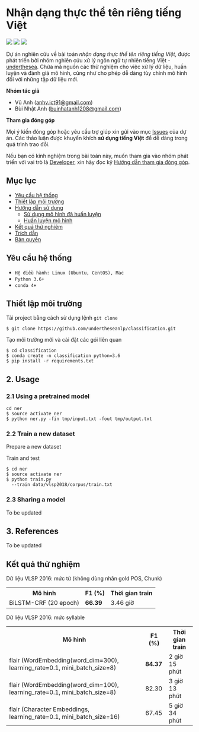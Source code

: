 # Nhận dạng thực thể tên riêng tiếng Việt

![](https://img.shields.io/badge/made%20with-%E2%9D%A4-red.svg)
![](https://img.shields.io/badge/opensource-vietnamese-blue.svg)
![](https://img.shields.io/badge/build-passing-green.svg)

Dự án nghiên cứu về bài toán *nhận dạng thực thể tên riêng tiếng Việt*, được phát triển bởi nhóm nghiên cứu xử lý ngôn ngữ tự nhiên tiếng Việt - [underthesea](https://github.com/undertheseanlp). Chứa mã nguồn các thử nghiệm cho việc xử lý dữ liệu, huấn luyện và đánh giá mô hình, cũng như cho phép dễ dàng tùy chỉnh mô hình đối với những tập dữ liệu mới.

**Nhóm tác giả** 

* Vũ Anh ([anhv.ict91@gmail.com](anhv.ict91@gmail.com))
* Bùi Nhật Anh ([buinhatanh1208@gmail.com](buinhatanh1208@gmail.com))

**Tham gia đóng góp**

 Mọi ý kiến đóng góp hoặc yêu cầu trợ giúp xin gửi vào mục [Issues](../../issues) của dự án. Các thảo luận được khuyến khích **sử dụng tiếng Việt** để dễ dàng trong quá trình trao đổi. 
 
Nếu bạn có kinh nghiệm trong bài toán này, muốn tham gia vào nhóm phát triển với vai trò là [Developer](https://github.com/undertheseanlp/underthesea/wiki/H%C6%B0%E1%BB%9Bng-d%E1%BA%ABn-%C4%91%C3%B3ng-g%C3%B3p#developercontributor), xin hãy đọc kỹ [Hướng dẫn tham gia đóng góp](https://github.com/undertheseanlp/underthesea/wiki/H%C6%B0%E1%BB%9Bng-d%E1%BA%ABn-%C4%91%C3%B3ng-g%C3%B3p#developercontributor).

## Mục lục

* [Yêu cầu hệ thống](#yêu-cầu-hệ-thống)
* [Thiết lập môi trường](#thiết-lập-môi-trường)
* [Hướng dẫn sử dụng](#hướng-dẫn-sử-dụng)
  * [Sử dụng mô hình đã huấn luyện](#sử-dụng-mô-hình-đã-huấn-luyện)
  * [Huấn luyện mô hình](#huấn-luyện-mô-hình) 
* [Kết quả thử nghiệm](#kết-quả-thử-nghiệm)
* [Trích dẫn](#trích-dẫn)
* [Bản quyền](#bản-quyền)

## Yêu cầu hệ thống 

* `Hệ điều hành: Linux (Ubuntu, CentOS), Mac`
* `Python 3.6+`
* `conda 4+`

## Thiết lập môi trường

Tải project bằng cách sử dụng lệnh `git clone`

```
$ git clone https://github.com/undertheseanlp/classification.git
```

Tạo môi trường mới và cài đặt các gói liên quan

```
$ cd classification
$ conda create -n classification python=3.6
$ pip install -r requirements.txt
```

## 2. Usage

### 2.1 Using a pretrained model


```
cd ner
$ source activate ner
$ python ner.py -fin tmp/input.txt -fout tmp/output.txt
```

### 2.2 Train a new dataset

Prepare a new dataset

Train and test

```
$ cd ner
$ source activate ner
$ python train.py
  --train data/vlsp2018/corpus/train.txt
```

### 2.3 Sharing a model

To be updated

## 3. References

To be updated

## Kết quả thử nghiệm

Dữ liệu VLSP 2016: mức từ (không dùng nhãn gold POS, Chunk)

<table>
  <tr>
    <th>Mô hình</th>
    <th>F1 (%)</th>
    <th>Thời gian train</th>
  </tr>
  <tr>
     <td>BiLSTM-CRF (20 epoch)</td>
     <td><b>66.39</b></td>
     <td>3.46 giờ</td>
  </tr>
</table>

Dữ liệu VLSP 2016: mức syllable

<table>
  <tr>
    <th>Mô hình</th>
    <th>F1 (%)</th>
    <th>Thời gian train</th>
  </tr>
   <tr>
     <td>flair (WordEmbedding(word_dim=300), learning_rate=0.1, mini_batch_size=8)</td>
     <td><b>84.37</b></td>
     <td>2 giờ 15 phút</td>
  </tr>
   <tr>
     <td>flair (WordEmbedding(word_dim=100), learning_rate=0.1, mini_batch_size=8)</td>
     <td>82.30</td>
     <td>3 giờ 13 phút</td>
  </tr>
  <tr>
     <td>flair (Character Embeddings, learning_rate=0.1, mini_batch_size=16)</td>
     <td>67.45</td>
     <td>5 giờ 34 phút</td>
  </tr>
</table>

